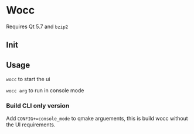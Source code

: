 # Wocc

Requires Qt 5.7 and `bzip2`

## Init

## Usage

`wocc` to start the ui

`wocc arg` to run in console mode

### Build CLI only version

Add `CONFIG+=console_mode` to qmake arguements, this is build wocc without the UI requirements.